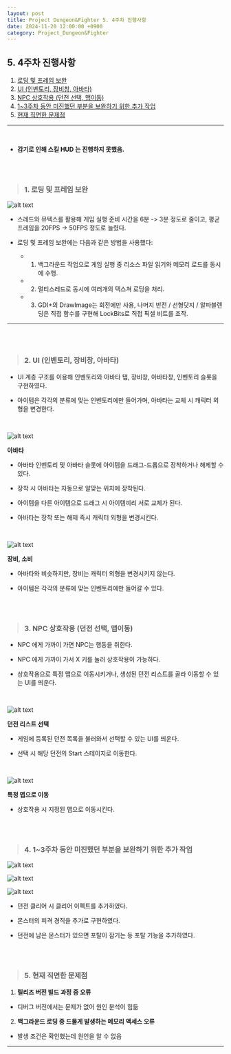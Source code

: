 ```yaml
---
layout: post
title: Project Dungeon&Fighter 5. 4주차 진행사항
date: 2024-11-20 12:00:00 +0900
category: Project_Dungeon&Fighter
---
```


## 5. 4주차 진행사항

1. [로딩 및 프레임 보완](#1-로딩-및-프레임-보완)
2. [UI (인벤토리, 장비창, 아바타)](#2-ui-인벤토리-장비창-아바타)
3. [NPC 상호작용 (던전 선택, 맵이동)](#3-npc-상호작용-던전-선택-맵이동)
4. [1~3주차 동안 미진했던 부분을 보완하기 위한 추가 작업](#4-13주차-동안-미진했던-부분을-보완하기-위한-추가-작업)
5. [현재 직면한 문제점](#5-현재-직면한-문제점)

---

<br>

 - **감기로 인해 스킬 HUD 는 진행하지 못했음.**

<br><br>

>### 1. 로딩 및 프레임 보완


![alt text](\public\img\backgroundload.png)


- 스레드와 뮤텍스를 활용해 게임 실행 준비 시간을 6분 -> 3분 정도로 줄이고, 평균 프레임을 20FPS -> 50FPS 정도로 늘렸다.


- 로딩 및 프레임 보완에는 다음과 같은 방법을 사용했다:


  - 1. 백그라운드 작업으로 게임 실행 중 리소스 파일 읽기와 메모리 로드를 동시에 수행.


  - 2. 멀티스레드로 동시에 여러개의 텍스쳐 로딩을 처리.


  - 3. GDI+의 DrawImage는 회전에만 사용, 나머지 반전 / 선형닷지 / 알파블렌딩은 직접 함수를 구현해 LockBits로 직접 픽셀 비트를 조작.



---


<br><br>


>### 2. UI (인벤토리, 장비창, 아바타)


 - UI 계층 구조를 이용해 인벤토리와 아바타 탭, 장비창, 아바타창, 인벤토리 슬롯을 구현하였다.

 - 아이템은 각각의 분류에 맞는 인벤토리에만 들어가며, 아바타는 교체 시 캐릭터 외형을 변경한다.



<br>



![alt text](\public\img\avatarsystem.png)



**아바타**


  - 아바타 인벤토리 및 아바타 슬롯에 아이템을 드래그-드롭으로 장착하거나 해제할 수 있다.

  - 장착 시 아바타는 자동으로 알맞는 위치에 장착된다.

  - 아이템을 다른 아이템으로 드래그 시 아이템끼리 서로 교체가 된다.

  - 아바타는 장착 또는 해제 즉시 캐릭터 외형을 변경시킨다.


<br>


![alt text](\public\img\equipinventory.png)



**장비, 소비**


  - 아바타와 비슷하지만, 장비는 캐릭터 외형을 변경시키지 않는다.

  - 아이템은 각각의 분류에 맞는 인벤토리에만 들어갈 수 있다.





<br><br>


>### 3. NPC 상호작용 (던전 선택, 맵이동)


- NPC 에게 가까이 가면 NPC는 행동을 취한다.

- NPC 에게 가까이 가서 X 키를 눌러 상호작용이 가능하다.

- 상호작용으로 특정 맵으로 이동시키거나, 생성된 던전 리스트를 골라 이동할 수 있는 UI를 띄운다.

<br>


![alt text](\public\img\selectdungeonui.png)



**던전 리스트 선택**


  - 게임에 등록된 던전 목록을 불러와서 선택할 수 있는 UI를 띄운다.

  - 선택 시 해당 던전의 Start 스테이지로 이동한다.



<br>


![alt text](\public\img\npcteleport.gif)


**특정 맵으로 이동**


  - 상호작용 시 지정된 맵으로 이동시킨다.




<br><br>


>### 4. 1~3주차 동안 미진했던 부분을 보완하기 위한 추가 작업


![alt text](\public\img\dungeonclear.gif)

![alt text](\public\img\monsterhurt.png)

![alt text](\public\img\portallock.png)




- 던전 클리어 시 클리어 이펙트를 추가하였다.

- 몬스터의 피격 경직을 추가로 구현하였다.

- 던전에 남은 몬스터가 있으면 포탈이 잠기는 등 포탈 기능을 추가하였다.



<br><br>


>### 5. 현재 직면한 문제점

1. **릴리즈 버전 빌드 과정 중 오류**

  - 디버그 버전에서는 문제가 없어 원인 분석이 힘듦


2. **백그라운드 로딩 중 드물게 발생하는 메모리 액세스 오류**

  - 발생 조건은 확인했는데 원인을 알 수 없음


---